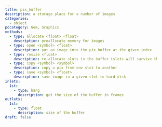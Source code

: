 ```yaml
---
title: pix_buffer
description: a storage place for a number of images
categories:
  - object
pdcategory: Gem, Graphics
methods:
  - type: allocate <float> <float>
    description: preallocate memory for images
  - type: open <symbol> <float>
    description: put an image into the pix_buffer at the given index
  - type: resize <float>
    description: re-allocate slots in the buffer (slots will survive this)
  - type: copy <symbol> <symbol>
    description: copy a pix from one slot to another
  - type: save <symbol> <float>
    description: save image in a given slot to hard disk
inlets:
  1st:
    - type: bang
      description: get the size of the buffer in frames
outlets:
  1st:
    - type: float
      description: size of the buffer
draft: false
---
```

